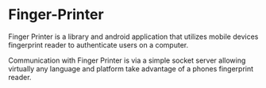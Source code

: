 # Finger-Printer
Finger Printer is a library and android application that utilizes mobile devices fingerprint reader to authenticate users on a computer.

Communication with Finger Printer is via a simple socket server allowing virtually any language and platform take advantage of a phones fingerprint reader.
